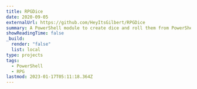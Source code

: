 ```yaml
---
title: RPGDice
date: 2020-09-05
externalUrl: https://github.com/HeyItsGilbert/RPGDice
summary: A PowerShell module to create dice and roll them from PowerShell!
showReadingTime: false
_build:
  render: "false"
  list: local
type: projects
tags:
  - PowerShell
  - RPG
lastmod: 2023-01-17T05:11:18.364Z
---
```

